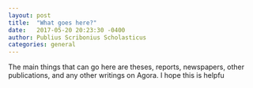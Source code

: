 ```yaml
---
layout: post
title:  "What goes here?"
date:   2017-05-20 20:23:30 -0400
author: Publius Scribonius Scholasticus
categories: general
---
```

 
 
 The main things that can go here are theses, reports, newspapers, other publications, and any other writings on Agora. I hope this is helpfu
